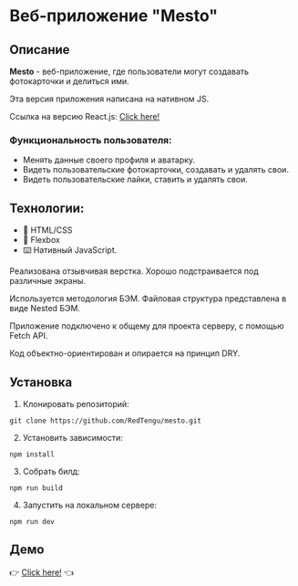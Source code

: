 # Веб-приложение "Mesto"

## Описание

**Mesto** - веб-приложение, где пользователи могут создавать фотокарточки и делиться ими.

Эта версия приложения написана на нативном JS.

Ссылка на версию React.js: [Click here!](https://github.com/RedTengu/react-mesto-api-full-gha)

### Функциональность пользователя:
- Менять данные своего профиля и аватарку.
- Видеть пользовательские фотокарточки, создавать и удалять свои.
- Видеть пользовательские лайки, ставить и удалять свои.

## Технологии:
* 🌌 HTML/CSS
* 💪 Flexbox
* ⌨️ Нативный JavaScript.

Реализована отзывчивая верстка. Хорошо подстраивается под различные экраны.

Используется методология БЭМ. Файловая структура представлена в виде Nested БЭМ. 

Приложение подключено к общему для проекта серверу, с помощью Fetch API.

Код объектно-ориентирован и опирается на принцип DRY.

## Установка
1. Клонировать репозиторий:

````
git clone https://github.com/RedTengu/mesto.git
````

2. Установить зависимости:

````
npm install
````
    
3. Собрать билд:

````
npm run build
````
    
4. Запустить на локальном сервере:

````
npm run dev
````

## Демо

👉 [Click here!](https://redtengu.github.io/mesto/) 👈
